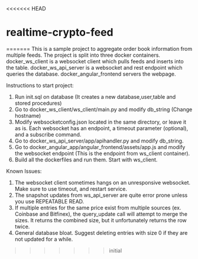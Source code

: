 <<<<<<< HEAD
# realtime-crypto-feed
=======
This is a sample project to aggregate order book information from multiple feeds. The project is split into three docker containers. docker_ws_client is a websocket client which pulls feeds and inserts into the table. docker_ws_api_server is a websocket and rest endpoint which queries the database. docker_angular_frontend servers the webpage.


Instructions to start project: 
1. Run init.sql on database (It creates a new database,user,table and stored procedures)
2. Go to docker_ws_client/ws_client/main.py and modify db_string (Change hostname)
3. Modify websocketconfig.json located in the same directory, or leave it as is. Each websocket has an endpoint, a timeout parameter (optional), and a subscribe command. 
4. Go to docker_ws_api_server/app/apihandler.py and modify db_string.
5. Go to docker_angular_app/angular_frontend/assets/app.js and modify the websocket endpoint (This is the endpoint from ws_client container).
6. Build all the dockerfiles and run them. Start with ws_client.

Known Issues:
1. The websocket client sometimes hangs on an unresponsive websocket. Make sure to use timeout, and restart service.
2. The snapshot updates from ws_api_server are quite error prone unless you use REPEATABLE READ.
3. If multiple entries for the same price exist from multiple sources (ex. Coinbase and Bitfinex), the query_update call will attempt to merge the sizes. It returns the combined size, but it unfortunately returns the row twice.
4. General database bloat. Suggest deleting entries with size 0 if they are not updated for a while.
>>>>>>> initial
